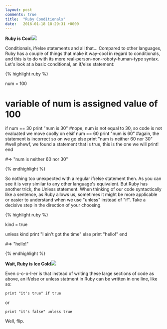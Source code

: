 ```yaml
---
layout: post
comments: true
title:  "Ruby Conditionals"
date:   2016-01-18 18:29:31 +0000
---
```


<strong>Ruby is Cool</strong><img src="https://rfclipart.com/image/small/42-ba-c9/isolated-cartoon-orange-sun-in-sunglasses-Download-Royalty-free-Vector-File-EPS-46737.jpg">

Conditionals, if/else statements and all that... Compared to other languages, Ruby has a couple of things that make it way-cool in regard to conditionals, and this is to do with its more real-person-non-roboty-human-type syntax. Let's look at a basic conditional, an if/else statement:

{% highlight ruby %}

num = 100
# variable of num is assigned value of 100

if num == 30
  	print "num is 30"
#nope, num is not equal to 30, so code is not evaluated we move coolly on
elsif num == 60
	print "num is 60"
#again, the statement is incorrect so on we go
else
	print "num is neither 60 nor 30"
#well phewf, we found a statement that is true, this is the one we will print!
end

#=> "num is neither 60 nor 30"

{% endhighlight %}

So nothing too unexpected with a regular if/else statement then. As you can see it is very similar to any other language's equivalent. But Ruby has another trick, the Unless statement. When thinking of our code syntactically like a sentence, as Ruby allows us, sometimes it might be more applicable or easier to understand when we use "unless" instead of "if". Take a decisive step in the direction of your choosing.

{% highlight ruby %}

kind = true

unless kind
	print "I ain't got the time"
else
	print "hello!"
end

#=> "hello!"

{% endhighlight %}

<strong>Wait, Ruby is Ice Cold</strong><img src="http://www.abeka.com/BookImages/ClipArt/232149/46x46y50fx50fh/232149-Purple-Ice-Pop-with-a-bite-missing-color-png.png">

Even c-o-o-l-er is that instead of writing these large sections of code as above, an if/else or unless statment in Ruby can be written in one line, like so:

`print "it's true" if true`

or 

`print "it's false" unless true`

Well, flip.
